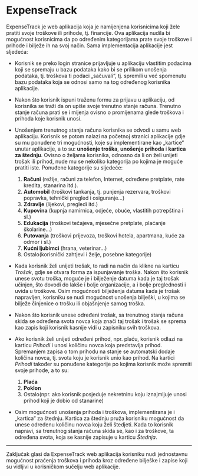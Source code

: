 # ExpenseTrack

ExpenseTrack je web aplikacija koja je namijenjena korisnicima koji žele pratiti svoje troškove ili prihode, tj. financije. Ova aplikacija nudila bi mogućnost korisnicima da po određenim kategorijama prate svoje troškove i prihode i bilježe ih na svoj način. Sama implementacija aplikacije jest sljedeća:
*	Korisnik se preko login stranice prijavljuje u aplikaciju vlastitim  podacima koji se spremaju u bazu podataka kako bi se prilikom unošenja podataka, tj. troškova ti podaci „sačuvali“, tj. spremili u već spomenutu bazu podataka koja se odnosi samo na tog određenog korisnika aplikacije.
*	Nakon što korisnik ispuni traženu formu za prijavu u aplikaciju, od korisnika se traži da on upiše svoje trenutno stanje računa. Trenutno stanje računa prati se i mijenja ovisno o promijenama glede troškova i prihoda koje korisnik unosi.  
*	Unošenjem trenutnog stanja računa korisnika se odvodi u samu web aplikaciju. Korisnik se potom nalazi na početnoj stranici aplikacije gdje su mu ponuđene tri mogućnosti, koje su implementirane kao „kartice“ unutar aplikacije, a to su: **unošenje troška**, **unošenje prihoda** i **kartica za štednju**. Ovisno o željama korisnika, odnosno da li on želi unijeti trošak ili prihod, nude mu se nekoliko kategorija po kojima je moguće pratiti iste. Ponuđene kategorije su sljedeće:

    1. **Računi** (režije, računi za telefon, Internet, određene pretplate, rate kredita, stanarina itd.). 
    2. **Automobil** (troškovi tankanja, tj. punjenja rezervara, troškovi popravka, tehnički pregled i osiguranje…)
    3. **Zdravlje** (lijekovi, pregledi itd.)
    4. **Kupovina** (kupnja namirnica, odjeće, obuće, vlastitih potrepština i sl.)
    5. **Edukacija** (troškovi tečajeva, mjesečne pretplate, plaćanje školarine…)
    6. **Putovanja** (troškovi prijevoza, troškovi hotela, apartmana, kuće za odmor i sl.)
    7. **Kućni ljubimci** (hrana, veterinar…)
    8. Ostalo(korisnički zahtjevi i želje, posebne kategorije)
    
*	Kada korisnik želi unijeti trošak, to radi na način da klikne na karticu *Trošak*, gdje se otvara forma za ispunjavanje troška. Nakon što korisnik unese svotu troška, moguće je i bilježenje datuma kada je taj trošak učinjen, što dovodi do lakše i bolje organizacije, a i bolje preglednosti i uvida u troškove. Osim mogućnosti bilježenja datuma kada je trošak napravljen, korisniku se nudi mogućnost unošenja bilješki, u kojima se bilježe činjenice o trošku ili objašnjenje samog troška. 
* Nakon što korisnik unese određeni trošak, sa trenutnog stanja računa skida se određena svota novca koja znači taj trošak i trošak se sprema kao zapis koji korisnik kasnije vidi u zapisniku svih troškova. 
* Ako korisnik želi unijeti određeni prihod, npr. plaću, korisnik odlazi na karticu *Prihodi* i unosi količinu novca koja predstavlja prihod. Spremanjem zapisa o tom prihodu na stanje se automatski dodaje količina novca, tj. svota koju je korisnik unio kao prihod. Na kartici *Prihodi* također su ponuđene kategorije po kojima korisnik može spremiti svoje prihode, a to su:

    1.	**Plaća**
    2.	**Poklon**
    3. Ostalo(npr. ako korisnik posjeduje nekretninu koju iznajmljuje unosi prihod koji je dobio od stanarine)
    
*	Osim mogućnosti unošenja prihoda i troškova, implementirana je i „kartica“ za štednju. Kartica za štednju pruža korisniku mogućnost da unese određenu količinu novca koju želi štedjeti. Kada to korisnik napravi, sa trenutnog stanja računa skida se, kao i za troškove, ta određena svota, koja se kasnije zapisuje u karticu *Štednja*. 
------

Zaključak glasi da ExpenseTrack web aplikacija korisniku nudi jednostavnu mogućnost praćenja troškova i prihoda kroz određene bilješke i zapise koji su vidljivi u korisničkom sučelju web aplikacije. 
